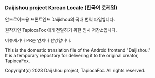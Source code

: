 ### Daijishou project Korean Locale (한국어 로케일)

안드로이드용 프론트엔드 Daijishou의 국내 번역 파일입니다.   

원작자인 TapiocaFox 에게 전달하기 위한 임시 저장소입니다.

이슈제기나 PR은 언제나 환영합니다.

This is the domestic translation file of the Android frontend "Daijishou."   
It is a temporary repository for delivering it to the original creator, TapiocaFox.

Copyright(c) 2023 Daijishou project, TapiocaFox. All rights reserved.
